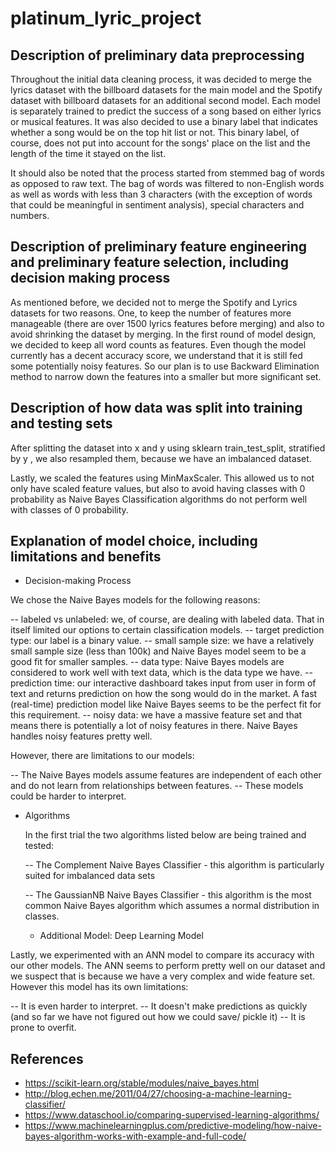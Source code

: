 # platinum_lyric_project

## Description of preliminary data preprocessing

Throughout the initial data cleaning process, it was decided to merge the lyrics dataset with the billboard datasets for 
the main model and the Spotify dataset with billboard datasets for an additional second model. Each model is separately trained 
to predict the success of a song based on either lyrics or musical features. It was also decided to use a binary label that 
indicates whether a song would be on the top hit list or not. This binary label, of course, does not put into account for the 
songs' place on the list and the length of the time it stayed on the list. 

It should also be noted that the process started from stemmed bag of words as opposed to raw text. The bag of words was 
filtered to non-English words as well as words with less than 3 characters (with the exception of words that could be 
meaningful in sentiment analysis), special characters and numbers. 



##  Description of preliminary feature engineering and preliminary feature selection, including decision making process 

As mentioned before, we decided not to merge the Spotify and Lyrics datasets for two reasons. One, to keep the number of features more 
manageable (there are over 1500 lyrics features before merging) and also to avoid shrinking the dataset by merging. In the first round of model 
design, we decided to keep all word counts as features. Even though the model currently has a decent accuracy score, we understand that it 
is still fed some potentially noisy features. So our plan is to use Backward Elimination method to narrow down the features into a smaller 
but more significant set.


##  Description of how data was split into training and testing sets 

After splitting the dataset into x and y using sklearn train_test_split, stratified by y , we also resampled them, because we have an
imbalanced dataset. 

Lastly, we scaled the features using MinMaxScaler. This allowed us to not only have scaled feature values, but also to avoid having 
classes with 0 probability as Naive Bayes Classification algorithms do not perform well with classes of 0 probability.

##  Explanation of model choice, including limitations and benefits

- Decision-making Process

We chose the Naive Bayes models for the following reasons:

  -- labeled vs unlabeled: we, of course, are dealing with labeled data. That in itself limited our options to certain classification models.
  -- target prediction type: our label is a binary value.
  -- small sample size: we have a relatively small sample size (less than 100k) and Naive Bayes model seem 
  to be a good fit for smaller samples.
  -- data type: Naive Bayes models are considered to work well with text data, which is the data type we have.
  -- prediction time: our interactive dashboard takes input from user in form of text and returns prediction on how the song 
  would do in the market. A fast (real-time) prediction model like Naive Bayes seems to be the perfect fit for this requirement. 
  -- noisy data: we have a massive feature set and that means there is potentially a lot of noisy features in there. Naive Bayes 
  handles noisy features pretty well.

  However, there are limitations to our models:

  -- The Naive Bayes models assume features are independent of each other and do not learn from relationships between features. 
  -- These models could be harder to interpret.

- Algorithms

  In the first trial the two algorithms listed below are being trained and tested:
  
  -- The Complement Naive Bayes Classifier - this algorithm is particularly suited for imbalanced data sets
  
  -- The GaussianNB Naive Bayes Classifier - this algorithm is the most common Naive Bayes algorithm which 
  assumes a normal distribution in classes. 

  - Additional Model: Deep Learning Model

Lastly, we experimented with an ANN model to compare its accuracy with our other models. The ANN seems to perform pretty well on our dataset and we suspect that is because we have a very complex and wide feature set. However this model has its own limitations:

-- It is even harder to interpret.
-- It doesn't make predictions as quickly (and so far we have not figured out how we could save/ pickle it)
-- It is prone to overfit.
  
## References

- https://scikit-learn.org/stable/modules/naive_bayes.html
- http://blog.echen.me/2011/04/27/choosing-a-machine-learning-classifier/
- https://www.dataschool.io/comparing-supervised-learning-algorithms/
- https://www.machinelearningplus.com/predictive-modeling/how-naive-bayes-algorithm-works-with-example-and-full-code/


